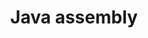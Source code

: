 ---
title: "Java assembly"
address : "29 rue de la science"
postalCode : "69008"
city: "Lyon"
label: "Siege des Jeune informaticien de Lyon"
when: 2019-10-18T13:17:50+02:00
description: ""
photos: "/img/computer.jpg"
important: false
association: "Jeune informaticien de Lyon"
draft: false
important: false
---